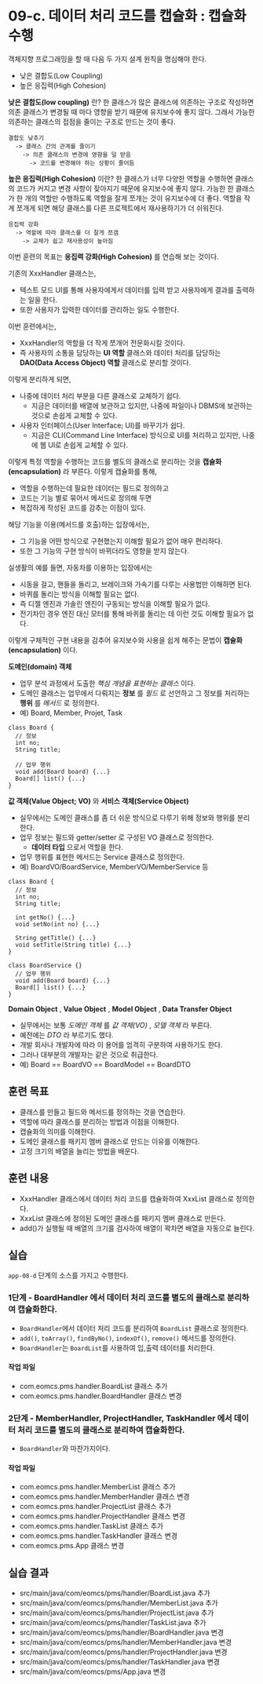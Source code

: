 # 09-c. 데이터 처리 코드를 캡슐화 : 캡슐화 수행

객체지향 프로그래밍을 할 때 다음 두 가지 설계 원칙을 명심해야 한다.

- 낮은 결합도(Low Coupling)
- 높은 응집력(High Cohesion)

**낮은 결합도(low coupling)** 란?
한 클래스가 많은 클래스에 의존하는 구조로 작성하면
의존 클래스가 변경될 때 마다 영향을 받기 때문에 유지보수에 좋지 않다.
그래서 가능한 의존하는 클래스의 접점을 줄이는 구조로 만드는 것이 좋다.

```
결합도 낮추기
  -> 클래스 간의 관계를 줄이기
    -> 의존 클래스의 변경에 영향을 덜 받음
      -> 코드를 변경해야 하는 상황이 줄어듬
```

**높은 응집력(High Cohesion)** 이란?
한 클래스가 너무 다양한 역할을 수행하면
클래스의 코드가 커지고 변경 사항이 잦아지기 때문에 유지보수에 좋지 않다.
가능한 한 클래스가 한 개의 역할만 수행하도록 역할을 잘게 쪼개는 것이 유지보수에 더 좋다.
역할을 작게 쪼개게 되면 해당 클래스를 다른 프로젝트에서 재사용하기가 더 쉬워진다.

```
응집력 강화
  -> 역할에 따라 클래스를 더 잘게 쪼갬
    -> 교체가 쉽고 재사용성이 높아짐
```

이번 훈련의 목표는 **응집력 강화(High Cohesion)** 를 연습해 보는 것이다.

기존의 XxxHandler 클래스는,
- 텍스트 모드 UI를 통해 사용자에게서 데이터를 입력 받고 사용자에게 결과를 출력하는 일을 한다.
- 또한 사용자가 입력한 데이터를 관리하는 일도 수행한다.

이번 훈련에서는,
- XxxHandler의 역할을 더 작게 쪼개어 전문화시킬 것이다.
- 즉 사용자의 소통을 담당하는 **UI 역할** 클래스와
데이터 처리를 담당하는 **DAO(Data Access Object) 역할** 클래스로 분리할 것이다.

이렇게 분리하게 되면,
- 나중에 데이터 처리 부분을 다른 클래스로 교체하기 쉽다.
  - 지금은 데이터를 배열에 보관하고 있지만,
    나중에 파일이나 DBMS에 보관하는 것으로 손쉽게 교체할 수 있다.
- 사용자 인터페이스(User Interface; UI)를 바꾸기가 쉽다.
  - 지금은 CLI(Command Line Interface) 방식으로 UI를 처리하고 있지만,
    나중에 웹 UI로 손쉽게 교체할 수 있다.

이렇게 특정 역할을 수행하는 코드를 별도의 클래스로 분리하는 것을 **캡슐화(encapsulation)** 라 부른다.
이렇게 캡슐화를 통해,

- 역할을 수행하는데 필요한 데이터는 필드로 정의하고
- 코드는 기능 별로 묶어서 메서드로 정의해 두면
- 복잡하게 작성된 코드를 감추는 이점이 있다.

해당 기능을 이용(메서드를 호출)하는 입장에서는,

- 그 기능을 어떤 방식으로 구현했는지 이해할 필요가 없어 매우 편리하다.
- 또한 그 기능의 구현 방식이 바뀌더라도 영향을 받지 않는다.

실생활의 예를 들면, 자동차를 이용하는 입장에서는

- 시동을 걸고, 핸들을 돌리고, 브레이크와 가속기를 다루는 사용법만 이해하면 된다.
- 바퀴를 돌리는 방식을 이해할 필요는 없다.
- 즉 디젤 엔진과 가솔린 엔진이 구동되는 방식을 이해할 필요가 없다.
- 전기차인 경우 엔진 대신 모터를 통해 바퀴를 돌리는 데 이런 것도 이해할 필요가 없다.

이렇게 구체적인 구현 내용을 감추어 유지보수와 사용을 쉽게 해주는 문법이 **캡슐화(encapsulation)** 이다.

**도메인(domain) 객체**

- 업무 분석 과정에서 도출한 *핵심 개념을 표현하는 클래스* 이다.
- 도메인 클래스는 업무에서 다뤄지는 **정보** 를 *필드* 로 선언하고 그 정보를 처리하는 **행위** 를 *메서드* 로 정의한다.
- 예) Board, Member, Projet, Task

```
class Board {
  // 정보
  int no;
  String title;

  // 업무 행위
  void add(Board board) {...}
  Board[] list() {...}
}
```

**값 객체(Value Object; VO)** 와 **서비스 객체(Service Object)**

- 실무에서는 도메인 클래스를 좀 더 쉬운 방식으로 다루기 위해 정보와 행위를 분리한다.
- 업무 정보는 필드와 getter/setter 로 구성된 VO 클래스로 정의한다.
  - **데이터 타입** 으로서 역할을 한다.
- 업무 행위를 표현한 메서드는 Service 클래스로 정의한다.
- 예) BoardVO/BoardService, MemberVO/MemberService 등

```
class Board {
  // 정보
  int no;
  String title;

  int getNo() {...}
  void setNo(int no) {...}

  String getTitle() {...}
  void setTitle(String title) {...}
}

class BoardService {}
  // 업무 행위
  void add(Board board) {...}
  Board[] list() {...}
}
```

**Domain Object** , **Value Object** , **Model Object** , **Data Transfer Object**

- 실무에서는 보통 *도메인 객체* 를 *값 객체(VO)* , *모델 객체* 라 부른다.
- 예전에는 *DTO* 라 부르기도 했다.
- 개발 회사나 개발자에 따라 이 용어를 엄격히 구분하여 사용하기도 한다.
- 그러나 대부분의 개발자는 같은 것으로 취급한다.
- 예) Board == BoardVO == BoardModel == BoardDTO


## 훈련 목표

- 클래스를 만들고 필드와 메서드를 정의하는 것을 연습한다.
- 역할에 따라 클래스를 분리하는 방법과 이점을 이해한다.
- 캡슐화의 의미를 이해한다.
- 도메인 클래스를 패키지 멤버 클래스로 만드는 이유를 이해한다.
- 고정 크기의 배열을 늘리는 방법을 배운다.

## 훈련 내용

- XxxHandler 클래스에서 데이터 처리 코드를 캡슐화하여 XxxList 클래스로 정의한다.
- XxxList 클래스에 정의된 도메인 클래스를 패키지 멤버 클래스로 만든다.
- add()가 실행될 때 배열의 크기를 검사하여 배열이 꽉차면 배열을 자동으로 늘린다.

## 실습

`app-08-d` 단계의 소스를 가지고 수행한다.

### 1단계 - BoardHandler 에서 데이터 처리 코드를 별도의 클래스로 분리하여 캡슐화한다.

- `BoardHandler`에서 데이터 처리 코드를 분리하여 `BoardList` 클래스로 정의한다.
- `add()`, `toArray()`, `findByNo()`, `indexOf()`, `remove()` 메서드를 정의한다.
- `BoardHandler`는 `BoardList`를 사용하여 입,출력 데이터를 처리한다.

#### 작업 파일

- com.eomcs.pms.handler.BoardList 클래스 추가
- com.eomcs.pms.handler.BoardHandler 클래스 변경


### 2단계 - MemberHandler, ProjectHandler, TaskHandler 에서 데이터 처리 코드를 별도의 클래스로 분리하여 캡슐화한다.

- `BoardHandler`와 마찬가지이다.

#### 작업 파일

- com.eomcs.pms.handler.MemberList 클래스 추가
- com.eomcs.pms.handler.MemberHandler 클래스 변경
- com.eomcs.pms.handler.ProjectList 클래스 추가
- com.eomcs.pms.handler.ProjectHandler 클래스 변경
- com.eomcs.pms.handler.TaskList 클래스 추가
- com.eomcs.pms.handler.TaskHandler 클래스 변경
- com.eomcs.pms.App 클래스 변경

## 실습 결과

- src/main/java/com/eomcs/pms/handler/BoardList.java 추가
- src/main/java/com/eomcs/pms/handler/MemberList.java 추가
- src/main/java/com/eomcs/pms/handler/ProjectList.java 추가
- src/main/java/com/eomcs/pms/handler/TaskList.java 추가
- src/main/java/com/eomcs/pms/handler/BoardHandler.java 변경
- src/main/java/com/eomcs/pms/handler/MemberHandler.java 변경
- src/main/java/com/eomcs/pms/handler/ProjectHandler.java 변경
- src/main/java/com/eomcs/pms/handler/TaskHandler.java 변경
- src/main/java/com/eomcs/pms/App.java 변경
